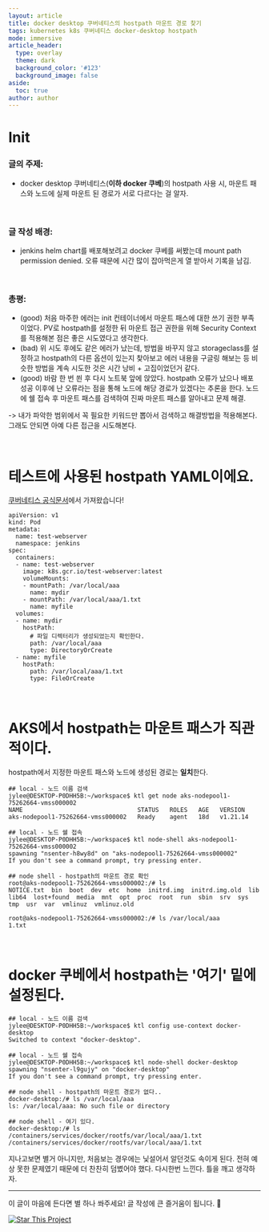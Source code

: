 ```yaml
---
layout: article
title: docker desktop 쿠버네티스의 hostpath 마운트 경로 찾기
tags: kubernetes k8s 쿠버네티스 docker-desktop hostpath
mode: immersive
article_header:
  type: overlay
  theme: dark
  background_color: '#123'
  background_image: false
aside:
  toc: true
author: author
---
```


# Init
### 글의 주제:
- docker desktop 쿠버네티스(<strong>이하 docker 쿠베</strong>)의 hostpath 사용 시, 마운트 패스와 노드에 실제 마운트 된 경로가 서로 다르다는 걸 알자. <br>
<br>

### 글 작성 배경: 
- jenkins helm chart를 배포해보려고 docker 쿠베를 써봤는데 mount path permission denied. 오류 때문에 시간 많이 잡아먹은게 열 받아서 기록을 남김. <br>
<br>

### 총평:
- (good) 처음 마주한 에러는 init 컨테이너에서 마운트 패스에 대한 쓰기 권한 부족이었다. PV로 hostpath를 설정한 뒤 마운트 접근 권한을 위해 Security Context를 적용해본 점은 좋은 시도였다고 생각한다. 
- (bad) 위 시도 후에도 같은 에러가 났는데, 방법을 바꾸지 않고 storageclass를 설정하고 hostpath의 다른 옵션이 있는지 찾아보고 에러 내용을 구글링 해보는 등 비슷한 방법을 계속 시도한 것은 시간 낭비 + 고집이었던거 같다. 
- (good) 바람 한 번 쐰 후 다시 노트북 앞에 앉았다. hostpath 오류가 났으나 배포 성공 이후에 난 오류라는 점을 통해 노드에 해당 경로가 있겠다는 추론을 한다. 노드에 쉘 접속 후 마운트 패스를 검색하여 진짜 마운트 패스를 알아내고 문제 해결.

-> 내가 파악한 범위에서 꼭 필요한 키워드만 뽑아서 검색하고 해결방법을 적용해본다. 그래도 안되면 아예 다른 접근을 시도해본다.

<!--more-->
<br>

# 테스트에 사용된 hostpath YAML이에요.
[쿠버네티스 공식문서](https://kubernetes.io/ko/docs/concepts/storage/volumes/#hostpath-fileorcreate-example)에서 가져왔습니다!
```
apiVersion: v1
kind: Pod
metadata:
  name: test-webserver
  namespace: jenkins
spec:
  containers:
  - name: test-webserver
    image: k8s.gcr.io/test-webserver:latest
    volumeMounts:
    - mountPath: /var/local/aaa
      name: mydir
    - mountPath: /var/local/aaa/1.txt
      name: myfile
  volumes:
  - name: mydir
    hostPath:
      # 파일 디렉터리가 생성되었는지 확인한다.
      path: /var/local/aaa
      type: DirectoryOrCreate
  - name: myfile
    hostPath:
      path: /var/local/aaa/1.txt
      type: FileOrCreate
```
<br>

# AKS에서 hostpath는 마운트 패스가 직관적이다.
hostpath에서 지정한 마운트 패스와 노드에 생성된 경로는 <strong>일치</strong>한다.
```
## local - 노드 이름 검색
jylee@DESKTOP-P0DHH5B:~/workspace$ ktl get node aks-nodepool1-75262664-vmss000002
NAME                                STATUS   ROLES   AGE   VERSION
aks-nodepool1-75262664-vmss000002   Ready    agent   18d   v1.21.14

## local - 노드 쉘 접속
jylee@DESKTOP-P0DHH5B:~/workspace$ ktl node-shell aks-nodepool1-75262664-vmss000002
spawning "nsenter-h8wy8d" on "aks-nodepool1-75262664-vmss000002"
If you don't see a command prompt, try pressing enter.

## node shell - hostpath의 마운트 경로 확인
root@aks-nodepool1-75262664-vmss000002:/# ls
NOTICE.txt  bin  boot  dev  etc  home  initrd.img  initrd.img.old  lib  lib64  lost+found  media  mnt  opt  proc  root  run  sbin  srv  sys  tmp  usr  var  vmlinuz  vmlinuz.old

root@aks-nodepool1-75262664-vmss000002:/# ls /var/local/aaa
1.txt
```
<br>

# docker 쿠베에서 hostpath는 '여기' 밑에 설정된다.
```
## local - 노드 이름 검색
jylee@DESKTOP-P0DHH5B:~/workspace$ ktl config use-context docker-desktop 
Switched to context "docker-desktop".

## local - 노드 쉘 접속
jylee@DESKTOP-P0DHH5B:~/workspace$ ktl node-shell docker-desktop
spawning "nsenter-l9gujy" on "docker-desktop"
If you don't see a command prompt, try pressing enter.

## node shell - hostpath의 마운트 경로가 없다..
docker-desktop:/# ls /var/local/aaa
ls: /var/local/aaa: No such file or directory

## node shell - 여기 있다.
docker-desktop:/# ls /containers/services/docker/rootfs/var/local/aaa/1.txt 
/containers/services/docker/rootfs/var/local/aaa/1.txt
```
지나고보면 별거 아니지만, 처음보는 경우에는 닟설어서 알던것도 속이게 된다. 
전혀 예상 못한 문제였기 때문에 더 찬찬히 덤볐어야 했다. 다시한번 느낀다. 틀을 깨고 생각하자.

<!--more-->

---

이 글이 마음에 든다면 별 하나 쏴주세요! 글 작성에 큰 즐거움이 됩니다. :star2:

[![Star This Project](https://img.shields.io/github/stars/protocol-jylee/protocol-jylee.github.io.svg?label=Stars&style=social)](https://github.com/protocol-jylee)
